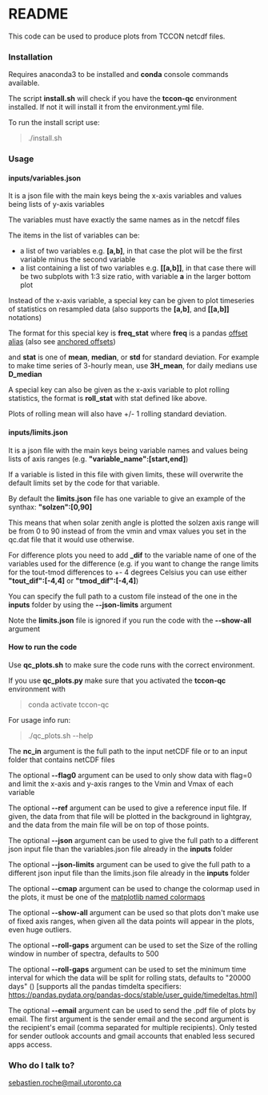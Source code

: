 # README #

This code can be used to produce plots from TCCON netcdf files.

### Installation ###

Requires anaconda3 to be installed and **conda** console commands available.

The script **install.sh** will check if you have the **tccon-qc** environment installed. If not it will install it from the environment.yml file.

To run the install script use:

> ./install.sh

### Usage ###

#### inputs/variables.json ####

It is a json file with the main keys being the x-axis variables and values being lists of y-axis variables

The variables must have exactly the same names as in the netcdf files

The items in the list of variables can be:

- a list of two variables e.g. **[a,b]**, in that case the plot will be the first variable minus the second variable
- a list containing a list of two variables e.g. **[[a,b]]**, in that case there will be two subplots with 1:3 size ratio, with variable **a** in the larger bottom plot

Instead of the x-axis variable, a special key can be given to plot timeseries of statistics on resampled data (also supports the **[a,b]**, and **[[a,b]]** notations)

The format for this special key is **freq_stat** where **freq** is a pandas [offset alias](https://pandas.pydata.org/pandas-docs/stable/user_guide/timeseries.html#offset-aliases) (also see [anchored offsets](https://pandas.pydata.org/pandas-docs/stable/user_guide/timeseries.html#anchored-offsets))

and **stat** is one of **mean**, **median**, or **std** for standard deviation. For example to make time series of 3-hourly mean, use **3H_mean**, for daily medians use **D_median**

A special key can also be given as the x-axis variable to plot rolling statistics, the format is **roll_stat** with stat defined like above.

Plots of rolling mean will also have +/- 1 rolling standard deviation.

#### inputs/limits.json ####

It is a json file with the main keys being variable names and values being lists of axis ranges (e.g. **"variable_name":[start,end]**)

If a variable is listed in this file with given limits, these will overwrite the default limits set by the code for that variable.

By default the **limits.json** file has one variable to give an example of the synthax: **"solzen":[0,90]**

This means that when solar zenith angle is plotted the solzen axis range will be from 0 to 90 instead of from the vmin and vmax values you set in the qc.dat file that it would use otherwise.

For difference plots you need to add **\_dif** to the variable name of one of the variables used for the difference (e.g. if you want to change the range limits for the tout-tmod differences to +- 4 degrees Celsius you can use either **"tout_dif":[-4,4]** or **"tmod_dif":[-4,4]**)

You can specify the full path to a custom file instead of the one in the **inputs** folder by using the **--json-limits** argument

Note the **limits.json** file is ignored if you run the code with the **--show-all** argument

#### How to run the code ####

Use **qc_plots.sh** to make sure the code runs with the correct environment.

If you use **qc_plots.py** make sure that you activated the **tccon-qc** environment with

> conda activate tccon-qc

For usage info run:

> ./qc_plots.sh --help

The **nc_in** argument is the full path to the input netCDF file or to an input folder that contains netCDF files

The optional **--flag0** argument can be used to only show data with flag=0 and limit the x-axis and y-axis ranges to the Vmin and Vmax of each variable

The optional **--ref** argument can be used to give a reference input file. If given, the data from that file will be plotted in the background in lightgray, and the data from the main file will be on top of those points.

The optional **--json** argument can be used to give the full path to a different json input file than the variables.json file already in the **inputs** folder

The optional **--json-limits** argument can be used to give the full path to a different json input file than the limits.json file already in the **inputs** folder

The optional **--cmap** argument can be used to change the colormap used in the plots, it must be one of the [matplotlib named colormaps](https://matplotlib.org/3.1.0/tutorials/colors/colormaps.html)

The optional **--show-all** argument can be used so that plots don't make use of fixed axis ranges, when given all the data points will appear in the plots, even huge outliers.

The optional **--roll-gaps** argument can be used to set the Size of the rolling window in number of spectra, defaults to 500

The optional **--roll-gaps** argument can be used to set the minimum time interval for which the data will be split for rolling stats, defaults to "20000 days" () [supports all the pandas timdelta specifiers: https://pandas.pydata.org/pandas-docs/stable/user_guide/timedeltas.html]

The optional **--email** argument can be used to send the .pdf file of plots by email. The first argument is the sender email and the second argument is the recipient's email (comma separated for multiple recipients). Only tested for sender outlook accounts and gmail accounts that enabled less secured apps access.

### Who do I talk to? ###

sebastien.roche@mail.utoronto.ca
